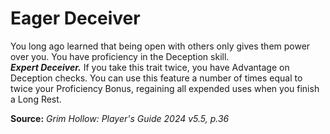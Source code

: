 # Eager Deceiver

You long ago learned that being open with others only gives them power over you. You have proficiency in the Deception skill.  
***Expert Deceiver.*** If you take this trait twice, you have Advantage on Deception checks. You can use this feature a number of times equal to twice your Proficiency Bonus, regaining all expended uses when you finish a Long Rest.

**Source:** *Grim Hollow: Player's Guide 2024 v5.5, p.36*